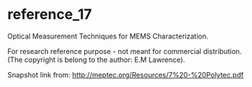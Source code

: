 # reference_17
Optical Measurement Techniques for MEMS Characterization. 

For research reference purpose - not meant for commercial distribution. (The copyright is belong to the author: E.M Lawrence).

Snapshot link from: http://meptec.org/Resources/7%20-%20Polytec.pdf



